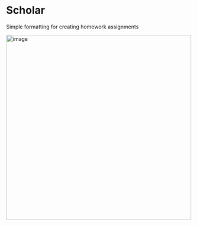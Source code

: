 # Scholar
Simple formatting for creating homework assignments

<img width="500" alt="image" src="https://github.com/user-attachments/assets/af142161-3efa-442c-ae7c-4414d3733e92" />
